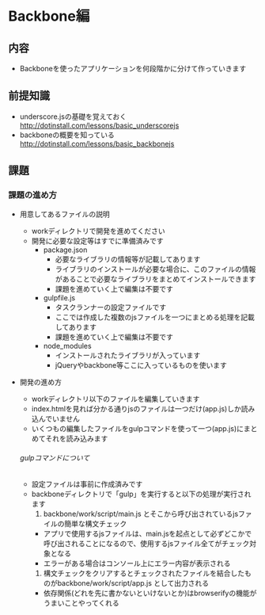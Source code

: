 # Backbone編

## 内容
* Backboneを使ったアプリケーションを何段階かに分けて作っていきます

## 前提知識
* underscore.jsの基礎を覚えておく
http://dotinstall.com/lessons/basic_underscorejs
* backboneの概要を知っている
http://dotinstall.com/lessons/basic_backbonejs

## 課題
### 課題の進め方
* 用意してあるファイルの説明
  * workディレクトリで開発を進めてください
  * 開発に必要な設定等はすでに準備済みです
    * package.json
      * 必要なライブラリの情報等が記載してあります
      * ライブラリのインストールが必要な場合に、このファイルの情報があることで必要なライブラリをまとめてインストールできます
      * 課題を進めていく上で編集は不要です
    * gulpfile.js
      * タスクランナーの設定ファイルです
      * ここでは作成した複数のjsファイルを一つにまとめる処理を記載してあります
      * 課題を進めていく上で編集は不要です
    * node_modules
      * インストールされたライブラリが入っています
      * jQueryやbackbone等ここに入っているものを使います
* 開発の進め方
  * workディレクトリ以下のファイルを編集していきます
  * index.htmlを見れば分かる通りjsのファイルは一つだけ(app.js)しか読み込んでいません
  * いくつもの編集したファイルをgulpコマンドを使って一つ(app.js)にまとめてそれを読み込みます

  ###### gulpコマンドについて
    * 設定ファイルは事前に作成済みです
    * backboneディレクトリで「gulp」を実行すると以下の処理が実行されます
      1. backbone/work/script/main.js とそこから呼び出されているjsファイルの簡単な構文チェック
        * アプリで使用するjsファイルは、main.jsを起点として必ずどこかで呼び出されることになるので、使用するjsファイル全てがチェック対象となる
        * エラーがある場合はコンソール上にエラー内容が表示される
      1. 構文チェックをクリアするとチェックされたファイルを結合したものがbackbone/work/script/app.js として出力される
        * 依存関係(どれを先に書かないといけないとか)はbrowserifyの機能がうまいことやってくれる
      
